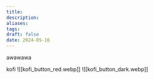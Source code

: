 ```yaml
---
title: 
description: 
aliases: 
tags: 
draft: false
date: 2024-05-16
---
```

awawawa

kofi
![[kofi_button_red.webp]]
![[kofi_button_dark.webp]]